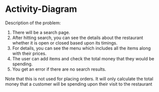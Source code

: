 # Activity-Diagram

Description of the problem:

1. There will be a search page.
2. After hitting search, you can see the details about the restaurant whether it is open or closed based upon its timings.
3. For details, you can see the menu which includes all the items along with their prices.
4. The user can add items and check the total money that they would be spending.
5. You get an error if there are no search results.


Note that this is not used for placing orders. It will only calculate the total money that a customer will be spending upon their visit to the restaurant
